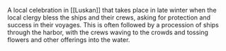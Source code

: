 A local celebration in [[Luskan]] that takes place in late winter when the local clergy bless the ships and their crews, asking for protection and success in their voyages. This is often followed by a procession of ships through the harbor, with the crews waving to the crowds and tossing flowers and other offerings into the water.
